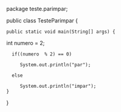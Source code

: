 package teste.parimpar;


public class TesteParimpar {

    
    public static void main(String[] args) {
  int numero = 2; 
  
      if((numero  % 2) == 0)  
      
         System.out.println("par");
         
      else 
      
         System.out.println("impar");
    }
}
